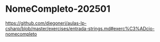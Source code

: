 # NomeCompleto-202501
https://github.com/diegoneri/aulas-lp-csharp/blob/master/exercises/entrada-strings.md#exerc%C3%ADcio-nomecompleto
